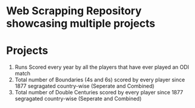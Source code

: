 # Web Scrapping Repository showcasing multiple projects

# Projects
1) Runs Scored every year by all the players that have ever played an ODI match
2) Total number of Boundaries (4s and 6s) scored by every player since 1877 segragated country-wise (Seperate and Combined)
3) Total number of Double Centuries scored by every player since 1877 segragated country-wise (Seperate and Combined)

